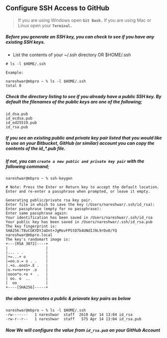 ## Configure SSH Access to GitHub 

> If you are using Windows open **`Git Bash.`** If you are using Mac or Linux open your **`Terminal.`**

##### Before you generate an SSH key, you can check to see if you have any existing SSH keys.
- List the contents of your ~/.ssh directory OR $HOME/.ssh
```
# ls -l $HOME/.ssh

Example:

nareshwar@mbpro ~ % ls -l $HOME/.ssh
total 0
```
 
##### Check the directory listing to see if you already have a public SSH key. By default the filenames of the public keys are one of the following;
```
id_dsa.pub 
id_ecdsa.pub 
id_ed25519.pub 
id_rsa.pub
```

##### If you see an existing public and private key pair listed that you would like to use on your Bitbucket, GitHub (or similar) account you can copy the contents of the id_*.pub file.

##### If not, you can `create a new public and private key pair` with the following command;
```
nareshwar@mbpro ~ % ssh-keygen     

# Note: Press the Enter or Return key to accept the default location. Enter and re-enter a passphrase when prompted, or leave it empty.

Generating public/private rsa key pair.
Enter file in which to save the key (/Users/nareshwar/.ssh/id_rsa):
Enter passphrase (empty for no passphrase):
Enter same passphrase again:
Your identification has been saved in /Users/nareshwar/.ssh/id_rsa
Your public key has been saved in /Users/nareshwar/.ssh/id_rsa.pub
The key fingerprint is:
SHA256:T8vCGKYDYJaDnt+JgMovFPStD7b4UNdIJ9L9rDx0/YQ nareshwar@mbpro.local
The key's randomart image is:
+---[RSA 3072]----+
|                 |
|... . .          |
|+=...+ o         |
|=oo.o.= o . .    |
|.+o..oooS+.E .   |
|o.+=+o++o+ .o    |
|oooo*o.+o +  .   |
| oo. o  ..       |
|  oo             |
+----[SHA256]-----+

```

##### the above generates a public & priavate key pairs as below
```
nareshwar@mbpro ~ % ls -l $HOME/.ssh
-rw-------   1 nareshwar  staff  2610 Apr 14 13:04 id_rsa
-rw-r--r--   1 nareshwar  staff   575 Apr 14 13:04 id_rsa.pub
```

##### Now We will configure the value from `id_rsa.pub` on your GitHub Account

